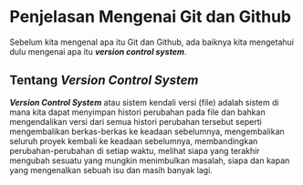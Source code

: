 # Penjelasan Mengenai Git dan Github

Sebelum kita mengenal apa itu Git dan Github, ada baiknya kita mengetahui dulu mengenai apa itu ***version control system***.

## Tentang *Version Control System*
***Version Control System*** atau sistem kendali versi (file) adalah sistem di mana kita dapat menyimpan histori perubahan
pada file dan bahkan mengendalikan versi dari semua histori perubahan tersebut seperti mengembalikan berkas-berkas ke keadaan sebelumnya, 
mengembalikan seluruh proyek kembali ke keadaan sebelumnya, membandingkan perubahan-perubahan di setiap waktu, melihat siapa yang terakhir 
mengubah sesuatu yang mungkin menimbulkan masalah, siapa dan kapan yang mengenalkan sebuah isu dan masih banyak lagi.
